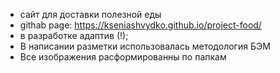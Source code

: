 * сайт для доставки полезной еды
* githab page: https://kseniashvydko.github.io/project-food/
* в разработке адаптив (!); 
* В написании разметки использовалась методология БЭМ
* Все изображения расформированны по папкам
